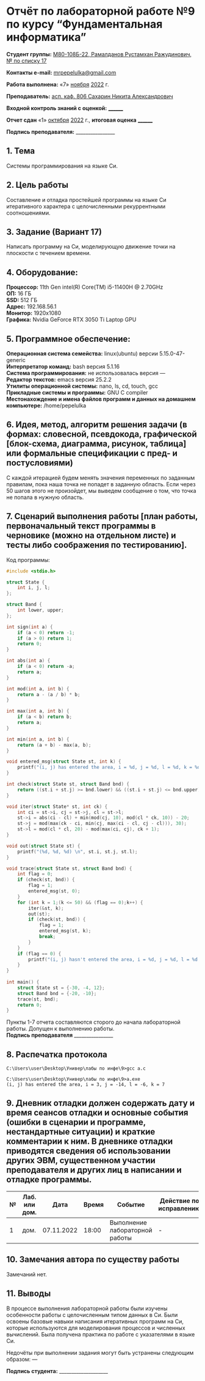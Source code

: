 # Отчёт по лабораторной работе №9 по курсу “Фундаментальная информатика”

<b>Студент группы:</b> <ins>M80-108Б-22, Рамалданов Рустамхан Ражудинович, № по списку 17</ins> 

<b>Контакты e-mail:</b> <ins>mrpepelulka@gmail.com</ins>

<b>Работа выполнена:</b> «7» <ins>ноября</ins> <ins>2022</ins> г.

<b>Преподаватель:</b> <ins>асп. каф. 806 Сахарин Никита Александрович</ins>

<b>Входной контроль знаний с оценкой:</b> <ins>______</ins>

<b>Отчет сдан</b> «1» <ins>октября</ins> <ins>2022</ins> г., <b>итоговая оценка</b> <ins>______</ins>

<b>Подпись преподавателя:</b> ________________

## 1. Тема
Системы программирования на языке Си.
## 2. Цель работы
Составление и отладка простейшей программы на языке Си итеративного характера с целочисленными рекуррентными соотношениями.
## 3. Задание (Вариант 17)
Написать программу на Си, моделирующую движение точки на плоскости с течением времени.
## 4. Оборудование:
<b>Процессор:</b> 11th Gen intel(R) Core(TM) i5-11400H @ 2.70GHz<br/>
<b>ОП:</b> 16 ГБ<br/>
<b>SSD:</b> 512 ГБ<br/>
<b>Адрес:</b> 192.168.56.1 <br/>
<b>Монитор:</b> 1920x1080<br/>
<b>Графика:</b> Nvidia GeForce RTX 3050 Ti Laptop GPU <br/>

## 5. Программное обеспечение:
<b>Операционная система семейства:</b> linux(ubuntu) версии 5.15.0-47-generic<br/>
<b>Интерпретатор команд:</b> bash версия 5.1.16<br/>
<b>Система программирования:</b> не использовалась версия —<br/>
<b>Редактор текстов:</b> emacs версия 25.2.2<br/>
<b>Утилиты операционной системы:</b> nano, ls, cd, touch, gcc <br/>
<b>Прикладные системы и программы:</b> GNU C compiler <br/>
<b>Местонахождение и имена файлов программ и данных на домашнем компьютере:</b> /home/pepelulka<br/>

## 6. Идея, метод, алгоритм решения задачи (в формах: словесной, псевдокода, графической [блок-схема, диаграмма, рисунок, таблица] или формальные спецификации с пред- и постусловиями)

С каждой итерацией будем менять значения переменных по заданным правилам, пока наша точка не попадет в заданную область. Если через 50 шагов этого не произойдет, мы выведем сообщение о том, что точка не попала в нужную область.

## 7. Сценарий выполнения работы [план работы, первоначальный текст программы в черновике (можно на отдельном листе) и тесты либо соображения по тестированию]. 

Код программы: 
```src:a.c
#include <stdio.h>

struct State {
    int i, j, l;
};

struct Band {
    int lower, upper;
};

int sign(int a) {
    if (a < 0) return -1;
    if (a > 0) return 1;
    return 0;
}

int abs(int a) {
    if (a < 0) return -a;
    return a;
}

int mod(int a, int b) {
    return a - (a / b) * b;
}

int max(int a, int b) {
    if (a < b) return b;
    return a;
}

int min(int a, int b) {
    return (a + b) - max(a, b);
}

void entered_msg(struct State st, int k) {
    printf("(i, j) has entered the area, i = %d, j = %d, l = %d, k = %d \n", st.i, st.j, st.l, k);
}

int check(struct State st, struct Band bnd) {
    return ((st.i + st.j) >= bnd.lower) && ((st.i + st.j) <= bnd.upper);
}

void iter(struct State* st, int ck) {
    int ci = st->i, cj = st->j, cl = st->l;
    st->i = abs(ci - cl) + min(mod(cj, 10), mod(cl * ck, 10)) - 20;
    st->j = mod(max(ck - ci, min(cj, max(ci - cl, cj - cl))), 30);
    st->l = mod(cl * cl, 20) - mod(max(ci, cj), ck + 1);
}

void out(struct State st) {
    printf("(%d, %d, %d) \n", st.i, st.j, st.l);
}

void trace(struct State st, struct Band bnd) {
    int flag = 0;
    if (check(st, bnd)) {
        flag = 1;
        entered_msg(st, 0);
    }
    for (int k = 1;(k <= 50) && (flag == 0);k++) {
        iter(&st, k);
        out(st);
        if (check(st, bnd)) {
            flag = 1;
            entered_msg(st, k);
            break;
        }
    }
    if (flag == 0) {
        printf("(i, j) hasn't entered the area, i = %d, j = %d, l = %d \n", st.i, st.j, st.l);
    }
}
                    
int main() {
    struct State st = {-30, -4, 12};
    struct Band bnd = {-20, -10};
    trace(st, bnd);
    return 0;
}
```

Пункты 1-7 отчета составляются сторого до начала лабораторной работы.
Допущен к выполнению работы.  
<b>Подпись преподавателя</b> ________________

## 8. Распечатка протокола 

```
C:\Users\user\Desktop\Универ\лабы по инфе\9>gcc a.c

C:\Users\user\Desktop\Универ\лабы по инфе\9>a.exe
(i, j) has entered the area, i = 3, j = -14, l = -6, k = 7 
```

## 9. Дневник отладки должен содержать дату и время сеансов отладки и основные события (ошибки в сценарии и программе, нестандартные ситуации) и краткие комментарии к ним. В дневнике отладки приводятся сведения об использовании других ЭВМ, существенном участии преподавателя и других лиц в написании и отладке программы.

| № |  Лаб. или дом. | Дата | Время | Событие | Действие по исправлению | Примечание |
| ------ | ------ | ------ | ------ | ------ | ------ | ------ |
| 1 | дом. | 07.11.2022 | 18:00 | Выполнение лабораторной работы | - | - |
## 10. Замечания автора по существу работы

Замечаний нет.

## 11. Выводы

В процессе выполнения лабораторной работы были изучены особенности работы с целочисленным типом данных в Си. Были освоены базовые навыки написания итеративных программ на Си, которые используются для моделирования процессов и численных вычислений. Была получена практика по работе с указателями в языке Си.

Недочёты при выполнении задания могут быть устранены следующим образом: —

<b>Подпись студента:</b> ____________________
